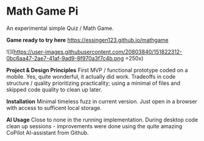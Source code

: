# Math Game Pi
An experimental simple Quiz / Math Game. 

**Game ready to try here**
https://essingen123.github.io/mathgame

![](https://user-images.githubusercontent.com/20803840/151822312-0bc6aa47-2ae7-41af-9ad9-8f970a3f7c4b.png =250x)

**Project & Design Principles**
First MVP / functional prototype coded on a mobile. Yes, quite
wonderful, it actually did work. 
 Tradeoffs in code structure / quality prioritizing practicality; using a minimal of files
 and skipped code quality to clean up later.  
 
**Installation** 
 Minimal timeless fuzz in current version. Just open in a browser with access to sufficent local storage. 
 
**AI Usage** 
Close to none in the running implementation. During desktop code clean up sessions - improvements were done using 
the quite amazing CoPilot AI-assistant from Github. 




